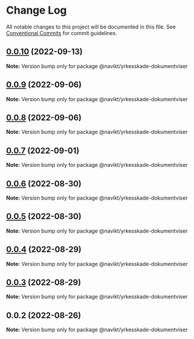# Change Log

All notable changes to this project will be documented in this file.
See [Conventional Commits](https://conventionalcommits.org) for commit guidelines.

## [0.0.10](https://github.com/navikt/yrkesskade-frontend-felles/compare/@navikt/yrkesskade-dokumentviser@0.0.9...@navikt/yrkesskade-dokumentviser@0.0.10) (2022-09-13)

**Note:** Version bump only for package @navikt/yrkesskade-dokumentviser





## [0.0.9](https://github.com/navikt/yrkesskade-frontend-felles/compare/@navikt/yrkesskade-dokumentviser@0.0.8...@navikt/yrkesskade-dokumentviser@0.0.9) (2022-09-06)

**Note:** Version bump only for package @navikt/yrkesskade-dokumentviser





## [0.0.8](https://github.com/navikt/yrkesskade-frontend-felles/compare/@navikt/yrkesskade-dokumentviser@0.0.7...@navikt/yrkesskade-dokumentviser@0.0.8) (2022-09-06)

**Note:** Version bump only for package @navikt/yrkesskade-dokumentviser





## [0.0.7](https://github.com/navikt/yrkesskade-frontend-felles/compare/@navikt/yrkesskade-dokumentviser@0.0.6...@navikt/yrkesskade-dokumentviser@0.0.7) (2022-09-01)

**Note:** Version bump only for package @navikt/yrkesskade-dokumentviser





## [0.0.6](https://github.com/navikt/yrkesskade-frontend-felles/compare/@navikt/yrkesskade-dokumentviser@0.0.5...@navikt/yrkesskade-dokumentviser@0.0.6) (2022-08-30)

**Note:** Version bump only for package @navikt/yrkesskade-dokumentviser





## [0.0.5](https://github.com/navikt/yrkesskade-frontend-felles/compare/@navikt/yrkesskade-dokumentviser@0.0.4...@navikt/yrkesskade-dokumentviser@0.0.5) (2022-08-30)

**Note:** Version bump only for package @navikt/yrkesskade-dokumentviser





## [0.0.4](https://github.com/navikt/yrkesskade-frontend-felles/compare/@navikt/yrkesskade-dokumentviser@0.0.3...@navikt/yrkesskade-dokumentviser@0.0.4) (2022-08-29)

**Note:** Version bump only for package @navikt/yrkesskade-dokumentviser





## [0.0.3](https://github.com/navikt/yrkesskade-frontend-felles/compare/@navikt/yrkesskade-dokumentviser@0.0.2...@navikt/yrkesskade-dokumentviser@0.0.3) (2022-08-29)

**Note:** Version bump only for package @navikt/yrkesskade-dokumentviser





## 0.0.2 (2022-08-26)

**Note:** Version bump only for package @navikt/yrkesskade-dokumentviser
